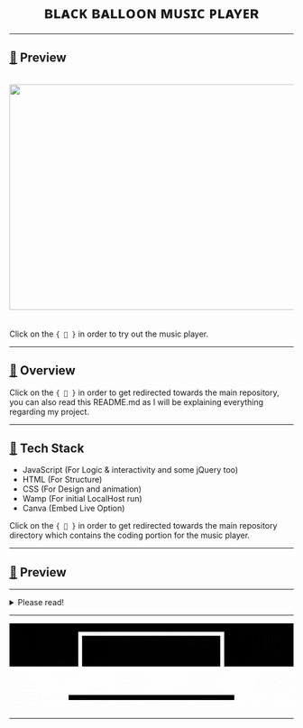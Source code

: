 <!--The title for my project.-->                 
<p>
  <h1 align="center">
    <b>
  ʙʟᴀᴄᴋ ʙᴀʟʟᴏᴏɴ ᴍᴜꜱɪᴄ ᴘʟᴀʏᴇʀ
    </b>
  </h1>
</p>

----
<h2 align="left">
    <b>
        <a href="https://legendary-person.github.io/Music-Player/music-player.in/HalcyonDaysTemplate/">
            🔰</a> Preview
    </b>
</h2>
</br>
<div align="center">
<img width="800px" height="400px" src="https://github.com/Legendary-Person/Music-Player/blob/main/readme%20resource/Preview%20Video.gif"/>
</div>
</br>

Click on the ```{ 🔰 }``` in order to try out the music player.

----
<h2 align="left">
     <b>
         <a href="https://github.com/Legendary-Person/Music-Player">
             🔰</a> Overview
     </b>
</h2>

Click on the ```{ 🔰 }``` in order to get redirected towards the main repository, you can also read this README.md as I will be explaining everything regarding my project.

----
<h2 align="left">
    <b>
        <a href="https://github.com/Legendary-Person/Music-Player/tree/main/music-player.in">
            🔰</a> Tech Stack
    </b>
</h2>

- JavaScript (For Logic & interactivity and some jQuery too)
- HTML (For Structure)
- CSS (For Design and animation)
- Wamp (For initial LocalHost run)
- Canva (Embed Live Option)

Click on the ```{ 🔰 }``` in order to get redirected towards the main repository directory which contains the coding portion for the music player.

----
<h2 align="left">
    <b>
        <a href="https://github.com/Legendary-Person/Music-Player/tree/main/music-player.in">
            🔰</a> Preview
    </b>
</h2>
        
                
----            
<!--Welcome Monologue-->
                                      
<details>
      <summary>Please read!</summary>
                    
----
> ➥ The Music Player isn't API based, therefore you will need to either manually add the songs (a folder) in your project directory or use .mp3 links.</br></br>
> ➥ You will need to host your project on a server, like Wamp Server because, for security reasons, your browser wouldn't access your local files.</br></br>
> ➥ The webpage isn't responsive, meaning that it will not automatically resize itself according to the device you are using, in conclusion, looking at the final product on laptop/desktop will be different from looking at in on mobile phone.
                    
----
</details> 

<!--The Black Balloon Banner.-->

----
<div align="center">
    <img src="https://github.com/Legendary-Person/My-Little-Projects/blob/main/gifs/Black%20Balloon%20Player.gif"/>
</div>
                                                                                                                             
----

